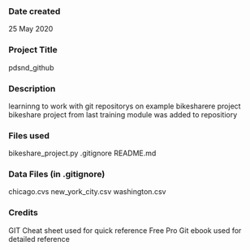 ### Date created
25 May 2020

### Project Title
pdsnd_github

### Description
learninng to work with git repositorys on example bikesharere project
bikeshare project from last training module was added to repositiory


### Files used
bikeshare_project.py
.gitignore
README.md

### Data Files (in .gitignore)
chicago.cvs
new_york_city.csv
washington.csv


### Credits
GIT Cheat sheet used for quick reference
Free Pro Git ebook used for detailed reference
